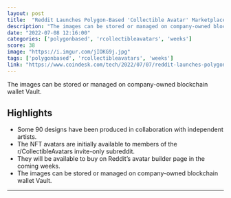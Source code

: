 ```yaml
---
layout: post
title:  "Reddit Launches Polygon-Based 'Collectible Avatar' Marketplace"
description: "The images can be stored or managed on company-owned blockchain wallet Vault."
date: "2022-07-08 12:16:00"
categories: ['polygonbased', 'rcollectibleavatars', 'weeks']
score: 38
image: "https://i.imgur.com/jIOKG9j.jpg"
tags: ['polygonbased', 'rcollectibleavatars', 'weeks']
link: "https://www.coindesk.com/tech/2022/07/07/reddit-launches-polygon-based-collectible-avatar-marketplace/"
---
```


The images can be stored or managed on company-owned blockchain wallet Vault.

## Highlights

- Some 90 designs have been produced in collaboration with independent artists.
- The NFT avatars are initially available to members of the r/CollectibleAvatars invite-only subreddit.
- They will be available to buy on Reddit’s avatar builder page in the coming weeks.
- The images can be stored or managed on company-owned blockchain wallet Vault.

---
